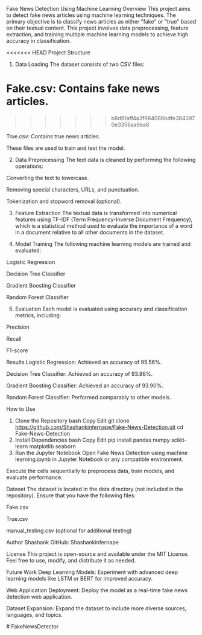 Fake News Detection Using Machine Learning
Overview
This project aims to detect fake news articles using machine learning techniques. The primary objective is to classify news articles as either "fake" or "true" based on their textual content. This project involves data preprocessing, feature extraction, and training multiple machine learning models to achieve high accuracy in classification.

<<<<<<< HEAD
Project Structure
1. Data Loading
The dataset consists of two CSV files:

Fake.csv: Contains fake news articles.
=======
>>>>>>> b8d91aff4a3f984086bdfe3843970e3356aa9ea6

True.csv: Contains true news articles.

These files are used to train and test the model.

2. Data Preprocessing
The text data is cleaned by performing the following operations:

Converting the text to lowercase.

Removing special characters, URLs, and punctuation.

Tokenization and stopword removal (optional).

3. Feature Extraction
The textual data is transformed into numerical features using TF-IDF (Term Frequency-Inverse Document Frequency), which is a statistical method used to evaluate the importance of a word in a document relative to all other documents in the dataset.

4. Model Training
The following machine learning models are trained and evaluated:

Logistic Regression

Decision Tree Classifier

Gradient Boosting Classifier

Random Forest Classifier

5. Evaluation
Each model is evaluated using accuracy and classification metrics, including:

Precision

Recall

F1-score

Results
Logistic Regression: Achieved an accuracy of 95.56%.

Decision Tree Classifier: Achieved an accuracy of 93.86%.

Gradient Boosting Classifier: Achieved an accuracy of 93.90%.

Random Forest Classifier: Performed comparably to other models.

How to Use
1. Clone the Repository
bash
Copy
Edit
git clone https://github.com/Shashankinfernape/Fake-News-Detection.git
cd Fake-News-Detection
2. Install Dependencies
bash
Copy
Edit
pip install pandas numpy scikit-learn matplotlib seaborn
3. Run the Jupyter Notebook
Open Fake News Detection using machine learning.ipynb in Jupyter Notebook or any compatible environment.

Execute the cells sequentially to preprocess data, train models, and evaluate performance.

Dataset
The dataset is located in the data directory (not included in the repository). Ensure that you have the following files:

Fake.csv

True.csv

manual_testing.csv (optional for additional testing)

Author
Shashank
GitHub: Shashankinfernape

License
This project is open-source and available under the MIT License. Feel free to use, modify, and distribute it as needed.

Future Work
Deep Learning Models: Experiment with advanced deep learning models like LSTM or BERT for improved accuracy.

Web Application Deployment: Deploy the model as a real-time fake news detection web application.

Dataset Expansion: Expand the dataset to include more diverse sources, languages, and topics.

#   F a k e N e w s D e t e c t o r  
 